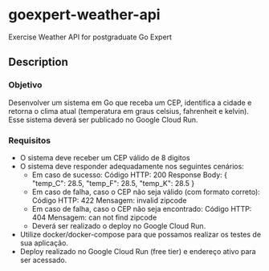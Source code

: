 # goexpert-weather-api
Exercise Weather API for postgraduate Go Expert

## Description

### Objetivo

Desenvolver um sistema em Go que receba um CEP, identifica a cidade e retorna o clima atual (temperatura em graus celsius, fahrenheit e kelvin). Esse sistema deverá ser publicado no Google Cloud Run.

### Requisitos

- O sistema deve receber um CEP válido de 8 digitos
- O sistema deve responder adequadamente nos seguintes cenários:
    - Em caso de sucesso:
        Código HTTP: 200
        Response Body: { "temp_C": 28.5, "temp_F": 28.5, "temp_K": 28.5 }
    - Em caso de falha, caso o CEP não seja válido (com formato correto):
        Código HTTP: 422
        Mensagem: invalid zipcode
    - ​​​Em caso de falha, caso o CEP não seja encontrado:
        Código HTTP: 404
        Mensagem: can not find zipcode
    - Deverá ser realizado o deploy no Google Cloud Run.
- Utilize docker/docker-compose para que possamos realizar os testes de sua aplicação.
- Deploy realizado no Google Cloud Run (free tier) e endereço ativo para ser acessado.
